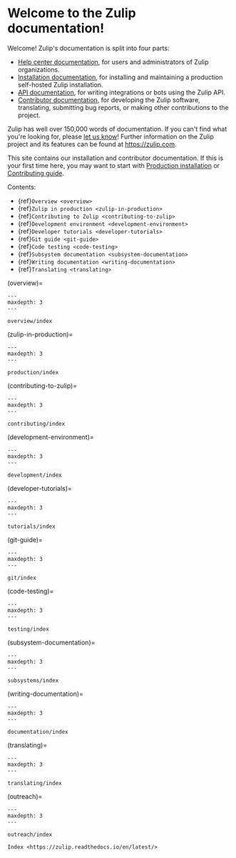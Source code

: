 # Welcome to the Zulip documentation!

Welcome! Zulip's documentation is split into four parts:

- [Help center documentation](https://zulip.com/help), for users and
  administrators of Zulip organizations.
- [Installation documentation](production/install.md), for
  installing and maintaining a production self-hosted Zulip installation.
- [API documentation](https://zulip.com/api/), for writing
  integrations or bots using the Zulip API.
- [Contributor documentation](contributing/contributing.md), for
  developing the Zulip software, translating, submitting bug reports,
  or making other contributions to the project.

Zulip has well over 150,000 words of documentation. If you can't find
what you're looking for, please [let us
know](https://zulip.com/development-community/)! Further information on
the Zulip project and its features can be found at
<https://zulip.com>.

This site contains our installation and contributor documentation. If
this is your first time here, you may want to start with [Production
installation](production/install.md) or [Contributing guide](contributing/contributing.md).

Contents:

- {ref}`Overview <overview>`
- {ref}`Zulip in production <zulip-in-production>`
- {ref}`Contributing to Zulip <contributing-to-zulip>`
- {ref}`Development environment <development-environment>`
- {ref}`Developer tutorials <developer-tutorials>`
- {ref}`Git guide <git-guide>`
- {ref}`Code testing <code-testing>`
- {ref}`Subsystem documentation <subsystem-documentation>`
- {ref}`Writing documentation <writing-documentation>`
- {ref}`Translating <translating>`

(overview)=

```{toctree}
---
maxdepth: 3
---

overview/index
```

(zulip-in-production)=

```{toctree}
---
maxdepth: 3
---

production/index
```

(contributing-to-zulip)=

```{toctree}
---
maxdepth: 3
---

contributing/index
```

(development-environment)=

```{toctree}
---
maxdepth: 3
---

development/index
```

(developer-tutorials)=

```{toctree}
---
maxdepth: 3
---

tutorials/index
```

(git-guide)=

```{toctree}
---
maxdepth: 3
---

git/index
```

(code-testing)=

```{toctree}
---
maxdepth: 3
---

testing/index
```

(subsystem-documentation)=

```{toctree}
---
maxdepth: 3
---

subsystems/index
```

(writing-documentation)=

```{toctree}
---
maxdepth: 3
---

documentation/index
```

(translating)=

```{toctree}
---
maxdepth: 3
---

translating/index
```

(outreach)=

```{toctree}
---
maxdepth: 3
---

outreach/index

Index <https://zulip.readthedocs.io/en/latest/>
```
